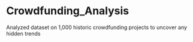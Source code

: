 # Crowdfunding_Analysis
Analyzed dataset on 1,000 historic crowdfunding projects to uncover any hidden trends
